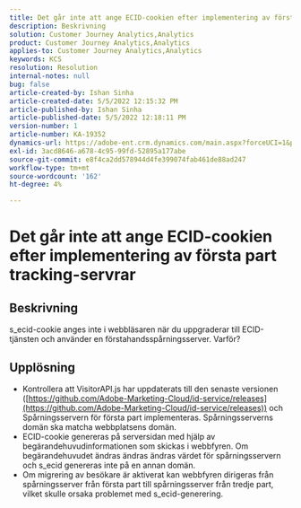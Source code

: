 ```yaml
---
title: Det går inte att ange ECID-cookien efter implementering av första part tracking-servrar
description: Beskrivning
solution: Customer Journey Analytics,Analytics
product: Customer Journey Analytics,Analytics
applies-to: Customer Journey Analytics,Analytics
keywords: KCS
resolution: Resolution
internal-notes: null
bug: false
article-created-by: Ishan Sinha
article-created-date: 5/5/2022 12:15:32 PM
article-published-by: Ishan Sinha
article-published-date: 5/5/2022 12:18:11 PM
version-number: 1
article-number: KA-19352
dynamics-url: https://adobe-ent.crm.dynamics.com/main.aspx?forceUCI=1&pagetype=entityrecord&etn=knowledgearticle&id=6441c40a-6dcc-ec11-a7b5-6045bd00db25
exl-id: 3acd8646-a678-4c95-99fd-52895a177abe
source-git-commit: e8f4ca2dd578944d4fe399074fab461de88ad247
workflow-type: tm+mt
source-wordcount: '162'
ht-degree: 4%

---
```


# Det går inte att ange ECID-cookien efter implementering av första part tracking-servrar

## Beskrivning

s_ecid-cookie anges inte i webbläsaren när du uppgraderar till ECID-tjänsten och använder en förstahandsspårningsserver. Varför?

## Upplösning


- Kontrollera att VisitorAPI.js har uppdaterats till den senaste versionen ([https://github.com/Adobe-Marketing-Cloud/id-service/releases](https://github.com/Adobe-Marketing-Cloud/id-service/releases)) och Spårningsservern för första part implementeras. Spårningsserverns domän ska matcha webbplatsens domän.
- ECID-cookie genereras på serversidan med hjälp av begärandehuvudinformationen som skickas i webbfyren. Om begärandehuvudet ändras ändras ändras värdet för spårningsservern och s_ecid genereras inte på en annan domän.
- Om migrering av besökare är aktiverat kan webbfyren dirigeras från spårningsserver från första part till spårningsserver från tredje part, vilket skulle orsaka problemet med s_ecid-generering.
